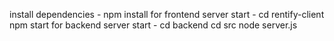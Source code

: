 install dependencies - npm install
for frontend server start - 
cd rentify-client
npm start
for backend server start - 
cd backend
cd src
node server.js
